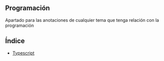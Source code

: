 ## Programación

Apartado para las anotaciones de cualquier tema que tenga relación con la programación

## Índice

- [Typescript](./typescript/)